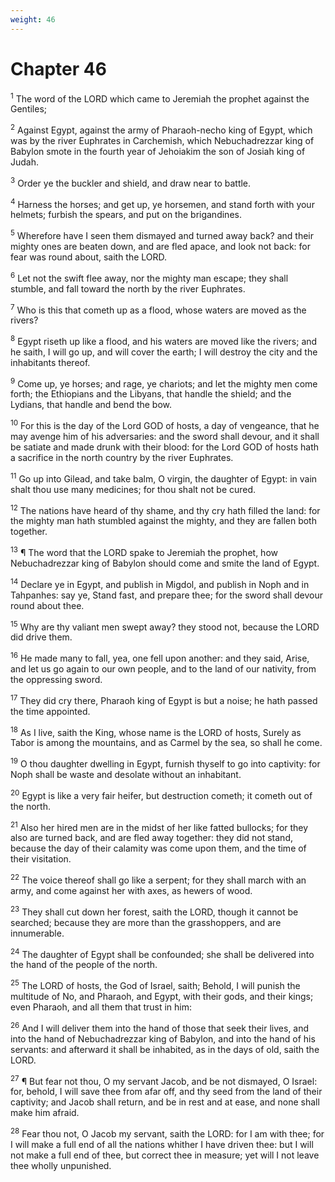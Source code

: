 ```yaml
---
weight: 46
---
```


# Chapter 46

<sup>1</sup> The word of the LORD which came to Jeremiah the prophet against the Gentiles; 

<sup>2</sup> Against Egypt, against the army of Pharaoh-necho king of Egypt, which was by the river Euphrates in Carchemish, which Nebuchadrezzar king of Babylon smote in the fourth year of Jehoiakim the son of Josiah king of Judah. 

<sup>3</sup> Order ye the buckler and shield, and draw near to battle. 

<sup>4</sup> Harness the horses; and get up, ye horsemen, and stand forth with your helmets; furbish the spears, and put on the brigandines. 

<sup>5</sup> Wherefore have I seen them dismayed and turned away back? and their mighty ones are beaten down, and are fled apace, and look not back: for fear was round about, saith the LORD. 

<sup>6</sup> Let not the swift flee away, nor the mighty man escape; they shall stumble, and fall toward the north by the river Euphrates. 

<sup>7</sup> Who is this that cometh up as a flood, whose waters are moved as the rivers? 

<sup>8</sup> Egypt riseth up like a flood, and his waters are moved like the rivers; and he saith, I will go up, and will cover the earth; I will destroy the city and the inhabitants thereof. 

<sup>9</sup> Come up, ye horses; and rage, ye chariots; and let the mighty men come forth; the Ethiopians and the Libyans, that handle the shield; and the Lydians, that handle and bend the bow. 

<sup>10</sup> For this is the day of the Lord GOD of hosts, a day of vengeance, that he may avenge him of his adversaries: and the sword shall devour, and it shall be satiate and made drunk with their blood: for the Lord GOD of hosts hath a sacrifice in the north country by the river Euphrates. 

<sup>11</sup> Go up into Gilead, and take balm, O virgin, the daughter of Egypt: in vain shalt thou use many medicines; for thou shalt not be cured. 

<sup>12</sup> The nations have heard of thy shame, and thy cry hath filled the land: for the mighty man hath stumbled against the mighty, and they are fallen both together. 

<sup>13</sup> ¶ The word that the LORD spake to Jeremiah the prophet, how Nebuchadrezzar king of Babylon should come and smite the land of Egypt. 

<sup>14</sup> Declare ye in Egypt, and publish in Migdol, and publish in Noph and in Tahpanhes: say ye, Stand fast, and prepare thee; for the sword shall devour round about thee. 

<sup>15</sup> Why are thy valiant men swept away? they stood not, because the LORD did drive them. 

<sup>16</sup> He made many to fall, yea, one fell upon another: and they said, Arise, and let us go again to our own people, and to the land of our nativity, from the oppressing sword. 

<sup>17</sup> They did cry there, Pharaoh king of Egypt is but a noise; he hath passed the time appointed. 

<sup>18</sup> As I live, saith the King, whose name is the LORD of hosts, Surely as Tabor is among the mountains, and as Carmel by the sea, so shall he come. 

<sup>19</sup> O thou daughter dwelling in Egypt, furnish thyself to go into captivity: for Noph shall be waste and desolate without an inhabitant. 

<sup>20</sup> Egypt is like a very fair heifer, but destruction cometh; it cometh out of the north. 

<sup>21</sup> Also her hired men are in the midst of her like fatted bullocks; for they also are turned back, and are fled away together: they did not stand, because the day of their calamity was come upon them, and the time of their visitation. 

<sup>22</sup> The voice thereof shall go like a serpent; for they shall march with an army, and come against her with axes, as hewers of wood. 

<sup>23</sup> They shall cut down her forest, saith the LORD, though it cannot be searched; because they are more than the grasshoppers, and are innumerable. 

<sup>24</sup> The daughter of Egypt shall be confounded; she shall be delivered into the hand of the people of the north. 

<sup>25</sup> The LORD of hosts, the God of Israel, saith; Behold, I will punish the multitude of No, and Pharaoh, and Egypt, with their gods, and their kings; even Pharaoh, and all them that trust in him: 

<sup>26</sup> And I will deliver them into the hand of those that seek their lives, and into the hand of Nebuchadrezzar king of Babylon, and into the hand of his servants: and afterward it shall be inhabited, as in the days of old, saith the LORD. 

<sup>27</sup> ¶ But fear not thou, O my servant Jacob, and be not dismayed, O Israel: for, behold, I will save thee from afar off, and thy seed from the land of their captivity; and Jacob shall return, and be in rest and at ease, and none shall make him afraid. 

<sup>28</sup> Fear thou not, O Jacob my servant, saith the LORD: for I am with thee; for I will make a full end of all the nations whither I have driven thee: but I will not make a full end of thee, but correct thee in measure; yet will I not leave thee wholly unpunished. 


